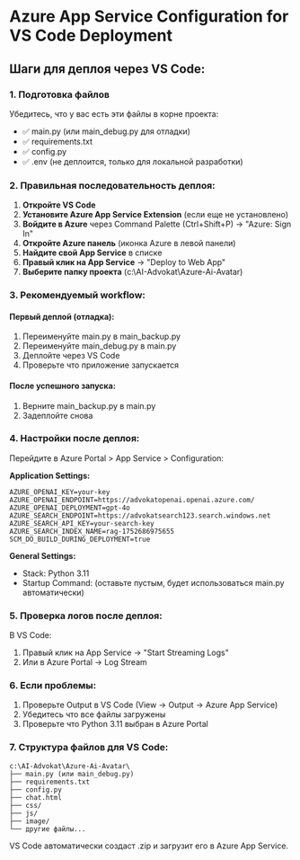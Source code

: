# Azure App Service Configuration for VS Code Deployment

## Шаги для деплоя через VS Code:

### 1. Подготовка файлов
Убедитесь, что у вас есть эти файлы в корне проекта:
- ✅ main.py (или main_debug.py для отладки)
- ✅ requirements.txt
- ✅ config.py
- ✅ .env (не деплоится, только для локальной разработки)

### 2. Правильная последовательность деплоя:

1. **Откройте VS Code**
2. **Установите Azure App Service Extension** (если еще не установлено)
3. **Войдите в Azure** через Command Palette (Ctrl+Shift+P) → "Azure: Sign In"
4. **Откройте Azure панель** (иконка Azure в левой панели)
5. **Найдите свой App Service** в списке
6. **Правый клик на App Service** → "Deploy to Web App"
7. **Выберите папку проекта** (c:\AI-Advokat\Azure-Ai-Avatar)

### 3. Рекомендуемый workflow:

#### Первый деплой (отладка):
1. Переименуйте main.py в main_backup.py
2. Переименуйте main_debug.py в main.py
3. Деплойте через VS Code
4. Проверьте что приложение запускается

#### После успешного запуска:
1. Верните main_backup.py в main.py
2. Задеплойте снова

### 4. Настройки после деплоя:
Перейдите в Azure Portal > App Service > Configuration:

**Application Settings:**
```
AZURE_OPENAI_KEY=your-key
AZURE_OPENAI_ENDPOINT=https://advokatopenai.openai.azure.com/
AZURE_OPENAI_DEPLOYMENT=gpt-4o
AZURE_SEARCH_ENDPOINT=https://advokatsearch123.search.windows.net
AZURE_SEARCH_API_KEY=your-search-key
AZURE_SEARCH_INDEX_NAME=rag-1752686975655
SCM_DO_BUILD_DURING_DEPLOYMENT=true
```

**General Settings:**
- Stack: Python 3.11
- Startup Command: (оставьте пустым, будет использоваться main.py автоматически)

### 5. Проверка логов после деплоя:
В VS Code:
1. Правый клик на App Service → "Start Streaming Logs"
2. Или в Azure Portal → Log Stream

### 6. Если проблемы:
1. Проверьте Output в VS Code (View → Output → Azure App Service)
2. Убедитесь что все файлы загружены
3. Проверьте что Python 3.11 выбран в Azure Portal

### 7. Структура файлов для VS Code:
```
c:\AI-Advokat\Azure-Ai-Avatar\
├── main.py (или main_debug.py)
├── requirements.txt
├── config.py
├── chat.html
├── css/
├── js/
├── image/
└── другие файлы...
```

VS Code автоматически создаст .zip и загрузит его в Azure App Service.
